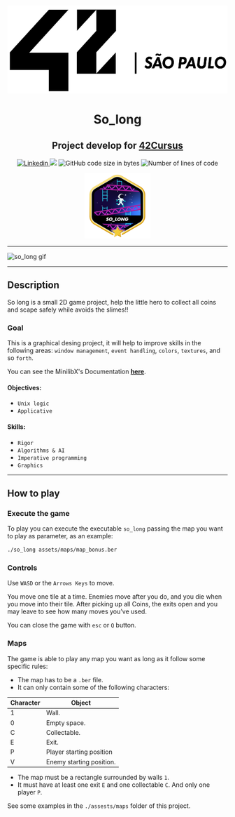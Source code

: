 <div align="center">
	<a href="https://www.42sp.org.br/">
		<img src="https://github.com/LucasDatilioCarderelli/42Cursus/blob/master/img/42-saopaulo.png" height=200>
	</a>
</div>

<h1 align="center"> So_long </h1>

<h2 align="center">
	Project develop for <a href="https://github.com/LucasDatilioCarderelli/42Cursus"> 42Cursus </a>
</h2>

<p align="center">
  	<a href="https://www.linkedin.com/in/lucasdatiliocarderelli/">
    	<img alt="Linkedin" src="https://img.shields.io/badge/Lucas Datilio Carderelli-blue?style=flat&logo=Linkedin&logoColor=white" />
  	</a>
    <img src="https://img.shields.io/github/last-commit/LucasDatilioCarderelli/so_long?color=blue">
	<img alt="GitHub code size in bytes" src="https://img.shields.io/github/languages/code-size/LucasDatilioCarderelli/so_long?color=blue" />
	<img alt="Number of lines of code" src="https://img.shields.io/tokei/lines/github/LucasDatilioCarderelli/so_long?color=blue" />
</p>

<div align="center">
	<a alt="get next line" href="https://github.com/LucasDatilioCarderelli/so_long">
		<img src="https://github.com/LucasDatilioCarderelli/42Cursus/blob/master/img/so_long.png">
	</a>
</div>

---

![so_long gif](https://github.com/LucasDatilioCarderelli/42Cursus/blob/master/img/so_long.gif)

---

## Description
So long is a small 2D game project, help the little hero to collect all coins and scape safely while avoids the slimes!!

### Goal
This is a graphical desing project, it will help to improve skills in the following
areas: ``window management``, ``event handling``, ``colors``, ``textures``, and so ``forth``.

You can see the MinilibX's Documentation **[here](https://harm-smits.github.io/42docs/libs/minilibx.html)**. 

#### Objectives:
* ``Unix logic``
* ``Applicative``

#### Skills:
* ``Rigor``
* ``Algorithms & AI``
* ``Imperative programming``
* ``Graphics``

---

## How to play

### Execute the game

To play you can execute the executable ``so_long`` passing the map you want to play as parameter, as an example:
```bash
./so_long assets/maps/map_bonus.ber
```

### Controls
Use ``WASD`` or the ``Arrows Keys`` to move. 

You move one tile at a time. Enemies move after you do, and you die when you move into their tile. After picking up all Coins, the exits open and you may leave to see how many moves you’ve used.

You can close the game with ``esc`` or `Q` button.

### Maps
The game is able to play any map you want as long as it follow some specific rules:
* The map has to be a ``.ber`` file.
* It can only contain some of the following characters:

|	Character	|	Object 		|
| - | ------------------------- |
| 1 | Wall.						|
| 0 | Empty space.			 	|
| C | Collectable.				|
| E | Exit.						|
| P | Player starting position  |
| V | Enemy starting position.  |

* The map must be a rectangle surrounded by walls ``1``.
* It must have at least one exit ``E`` and one collectable ``C``. And only one player ``P``.

See some examples in the ``./assests/maps`` folder of this project.